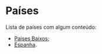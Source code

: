 # Países

Lista de países com algum conteúdo:

* [Países Baixos](countries/netherlands.md);
* [Espanha](espanha/).
